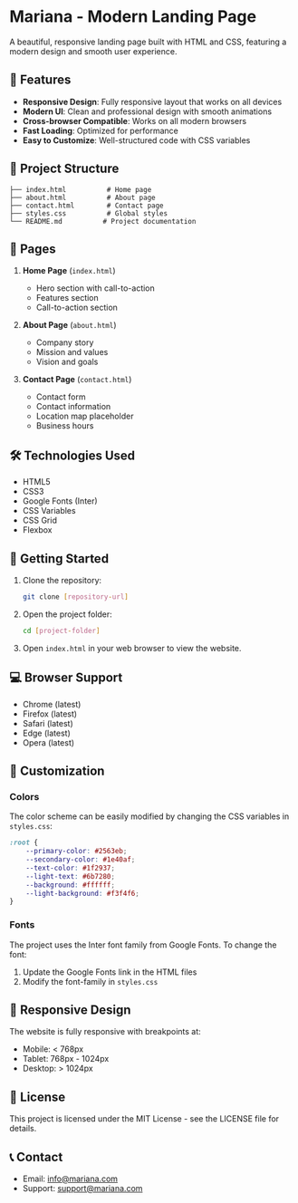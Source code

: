 # Mariana - Modern Landing Page

A beautiful, responsive landing page built with HTML and CSS, featuring a modern design and smooth user experience.

## 🌟 Features

- **Responsive Design**: Fully responsive layout that works on all devices
- **Modern UI**: Clean and professional design with smooth animations
- **Cross-browser Compatible**: Works on all modern browsers
- **Fast Loading**: Optimized for performance
- **Easy to Customize**: Well-structured code with CSS variables

## 📁 Project Structure

```
├── index.html          # Home page
├── about.html          # About page
├── contact.html        # Contact page
├── styles.css          # Global styles
└── README.md          # Project documentation
```

## 🎨 Pages

1. **Home Page** (`index.html`)
   - Hero section with call-to-action
   - Features section
   - Call-to-action section

2. **About Page** (`about.html`)
   - Company story
   - Mission and values
   - Vision and goals

3. **Contact Page** (`contact.html`)
   - Contact form
   - Contact information
   - Location map placeholder
   - Business hours

## 🛠️ Technologies Used

- HTML5
- CSS3
- Google Fonts (Inter)
- CSS Variables
- CSS Grid
- Flexbox

## 🚀 Getting Started

1. Clone the repository:
   ```bash
   git clone [repository-url]
   ```

2. Open the project folder:
   ```bash
   cd [project-folder]
   ```

3. Open `index.html` in your web browser to view the website.

## 💻 Browser Support

- Chrome (latest)
- Firefox (latest)
- Safari (latest)
- Edge (latest)
- Opera (latest)

## 🎯 Customization

### Colors
The color scheme can be easily modified by changing the CSS variables in `styles.css`:
```css
:root {
    --primary-color: #2563eb;
    --secondary-color: #1e40af;
    --text-color: #1f2937;
    --light-text: #6b7280;
    --background: #ffffff;
    --light-background: #f3f4f6;
}
```

### Fonts
The project uses the Inter font family from Google Fonts. To change the font:
1. Update the Google Fonts link in the HTML files
2. Modify the font-family in `styles.css`

## 📱 Responsive Design

The website is fully responsive with breakpoints at:
- Mobile: < 768px
- Tablet: 768px - 1024px
- Desktop: > 1024px

## 📄 License

This project is licensed under the MIT License - see the LICENSE file for details.


## 📞 Contact

- Email: info@mariana.com
- Support: support@mariana.com

